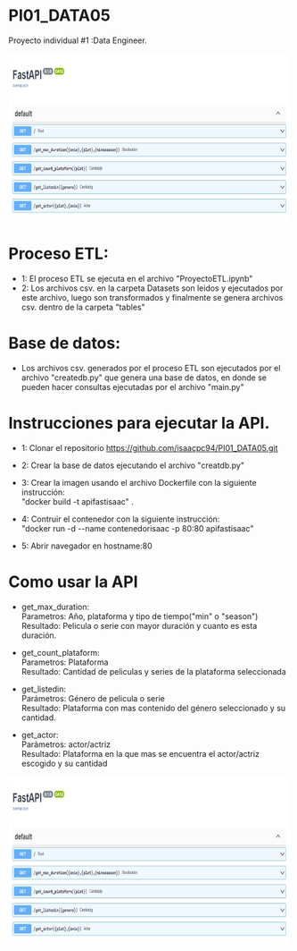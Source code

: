 # PI01_DATA05
Proyecto individual #1 :Data Engineer.

<p align="center">
<img src="https://raw.githubusercontent.com/isaacpc94/PI01_DATA05/923fc381c7d59a5732ab1a726d081fdc28de1e83/images/API.jpg"  height=300>

# Proceso ETL:
- 1: El proceso ETL se ejecuta en el archivo "ProyectoETL.ipynb" <br>
- 2: Los archivos csv. en la carpeta Datasets son leidos y ejecutados por este archivo, luego son transformados y finalmente se genera archivos csv. dentro de la carpeta "tables"<br>

# Base de datos:

- Los archivos csv. generados por el proceso ETL son ejecutados por el archivo "createdb.py" que genera una base de datos, en donde se pueden hacer consultas ejecutadas por el archivo "main.py"

# Instrucciones para ejecutar la API.
- 1: Clonar el repositorio https://github.com/isaacpc94/PI01_DATA05.git<br>

- 2: Crear la base de datos ejecutando el archivo "creatdb.py"<br>

- 3: Crear la imagen usando el archivo Dockerfile con la siguiente instrucción:<br>          "docker build -t apifastisaac" .<br>

- 4: Contruir el contenedor con la siguiente instrucción: <br>
"docker run -d --name contenedorisaac -p 80:80 apifastisaac"<br>

- 5: Abrir navegador en hostname:80<br>

# Como usar la API
- get_max_duration: <br>
    Parametros: Año, plataforma y tipo de tiempo("min" o "season")<br>
    Resultado: Pelicula o serie con mayor duración y cuanto es esta duración.<br>

- get_count_plataform: <br>
        Parametros: Plataforma<br>
        Resultado: Cantidad de peliculas y series de la plataforma seleccionada<br>

- get_listedin: <br>
    Parámetros: Género de pelicula o serie<br>
    Resultado: Plataforma con mas contenido del género seleccionado y su cantidad.<br>

- get_actor: <br>
    Parámetros: actor/actriz<br>
    Resultado: Plataforma en la que mas se encuentra el actor/actriz escogido y su cantidad<br>



<p align="center">
<img src="https://raw.githubusercontent.com/isaacpc94/PI01_DATA05/923fc381c7d59a5732ab1a726d081fdc28de1e83/images/API.jpg"  height=300>



